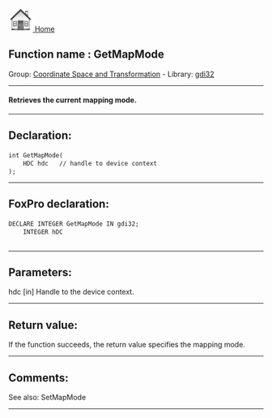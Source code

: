 [<img src="../../images/home.png"> Home ](https://github.com/VFPX/Win32API)  

## Function name : GetMapMode
Group: [Coordinate Space and Transformation](../../functions_group.md#Coordinate_Space_and_Transformation)  -  Library: [gdi32](../../libraries.md#gdi32)  
***  


#### Retrieves the current mapping mode.
***  


## Declaration:
```foxpro  
int GetMapMode(
	HDC hdc   // handle to device context
);  
```  
***  


## FoxPro declaration:
```foxpro  
DECLARE INTEGER GetMapMode IN gdi32;
	INTEGER hDC
  
```  
***  


## Parameters:
hdc 
[in] Handle to the device context.   
***  


## Return value:
If the function succeeds, the return value specifies the mapping mode.  
***  


## Comments:
See also: SetMapMode   
  
***  

